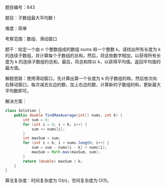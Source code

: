 题目编号：643

题目：子数组最大平均数 I

难度：简单

考察范围：数组、滑动窗口

题干：给定一个由 n 个整数组成的数组 nums 和一个整数 k。请找出所有长度为 k 的连续子数组，并计算每个子数组的总和。然后，将这些数字相加，以获得所有长度为 k 的连续子数组的总和。最后，将总和除以 k，以获得平均值。返回平均值的最大值。

解题思路：使用滑动窗口，先计算出第一个长度为 k 的子数组的和，然后依次向右移动窗口，每次减去左边的数，加上右边的数，计算新的子数组的和，更新最大平均数即可。

解决方案：

```java
class Solution {
    public double findMaxAverage(int[] nums, int k) {
        int sum = 0;
        for (int i = 0; i < k; i++) {
            sum += nums[i];
        }
        int maxSum = sum;
        for (int i = k; i < nums.length; i++) {
            sum = sum - nums[i - k] + nums[i];
            maxSum = Math.max(maxSum, sum);
        }
        return (double) maxSum / k;
    }
}
```

算法复杂度：时间复杂度为 O(n)，空间复杂度为 O(1)。